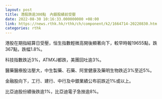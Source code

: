 ```yaml
---
layout: post
title: 港股跌逾300點　內銀股績前受壓
date: 2022-08-30 10:16:33.000000000 +08:00
link: https://news.rthk.hk/rthk/ch/component/k2/1664714-20220830.htm
categories: rthk
---
```


港股在期指結算日受壓，恒生指數輕微高開後顯著向下，較早時報19655點，跌367點，跌幅1.8%。

科技指數跌近3%，ATMXJ都跌，美團回吐逾3%。

醫藥醫療股沽壓大，中生製藥、石藥、阿里健康及藥明生物跌近3%至近5%。

金融股向下，工行、建行、中行及中銀業績公布前跌近1%或以上。

比亞迪股份績後跌逾1%，比亞迪電子急挫逾8%。
